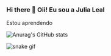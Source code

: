 ### Hi there 👋 Oii! Eu sou a Julia Leal


Estou aprendendo 

![Anurag's GitHub stats](https://github-readme-stats.vercel.app/api?username=devJuliaLeal&show_icons=true)

           
          

          
          




![snake gif](https://github.com/devJuliaLeal/devJuliaLeal/blob/output/github-contribution-grid-snake.svg)
